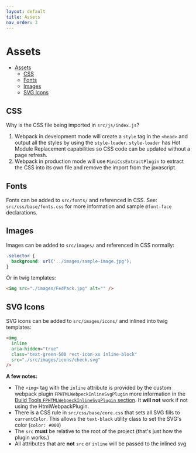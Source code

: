 ```yaml
---
layout: default
title: Assets
nav_order: 3
---
```


# Assets

- [Assets](#assets)
  - [CSS](#css)
  - [Fonts](#fonts)
  - [Images](#images)
  - [SVG Icons](#svg-icons)

## CSS

Why is the CSS file being imported in `src/js/index.js`?

1. Webpack in development mode will create a `style` tag in the `<head>` and output all the styles by using the `style-loader`. `style-loader` has Hot Module Replacement capabilities so CSS code can be updated without a page refresh.
2. Webpack in production mode will use `MiniCssExtractPlugin` to extract the CSS into its own file and remove the import from the javascript.

## Fonts

Fonts can be added to `src/fonts/` and referenced in CSS. See: `src/css/base/fonts.css` for more information and sample `@font-face` declarations.

## Images

Images can be added to `src/images/` and referenced in CSS normally:

```css
.selector {
  background: url('../images/sample-image.jpg');
}
```

Or in twig templates:

```html
<img src="./images/FedPack.jpg" alt="" />
```

## SVG Icons

SVG icons can be added to `src/images/icons/` and inlined into twig templates:

```html
<img
  inline
  aria-hidden="true"
  class="text-green-500 rect-icon-xs inline-block"
  src="./src/images/icons/check.svg"
/>
```

**A few notes:**

- The `<img>` tag with the `inline` attribute is provided by the custom webpack plugin `FPHTMLWebpeckInlineSvgPlugin` more information in the [Build Tools `FPHTMLWebpeckInlineSvgPlugin` section](Build-Tools.md#fphtmlwebpeckinlinesvgplugin). It **will not** work if not using the HtmlWebpackPlugin.
- There is a CSS rule in `src/css/base/core.css` that sets all SVG fills to `currentColor`. This allows the `text-black` utility class to set the SVG's color (`color: #000`)
- The `src` **must** be relative to the root of the project (that's just how the plugin works.)
- All attributes that are **not** `src` or `inline` will be passed to the inlined svg
